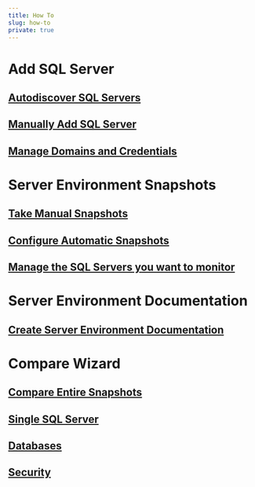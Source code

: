 ```yaml
---
title: How To
slug: how-to
private: true
---
```


# Add SQL Server
## [Autodiscover SQL Servers](autodiscover-sql-servers.md)
## [Manually Add SQL Server](manually-add-sql-server.md)  
## [Manage Domains and Credentials](manage-domains-credentials.md)
# Server Environment Snapshots
## [Take Manual Snapshots](take-manual-snapshots.md)
## [Configure Automatic Snapshots](configure-automatic-snapshots.md)
## [Manage the SQL Servers you want to monitor](manage-servers-want-monitor.md)  
# Server Environment Documentation
## [Create Server Environment Documentation](create-server-environment-documentation.md)
# Compare Wizard
## [Compare Entire Snapshots](compare-snapshots.md)
## [Single SQL Server](compare-single-sql-server.md)
## [Databases](compare-databases.md)
## [Security](compare-security-users-roles.md)
